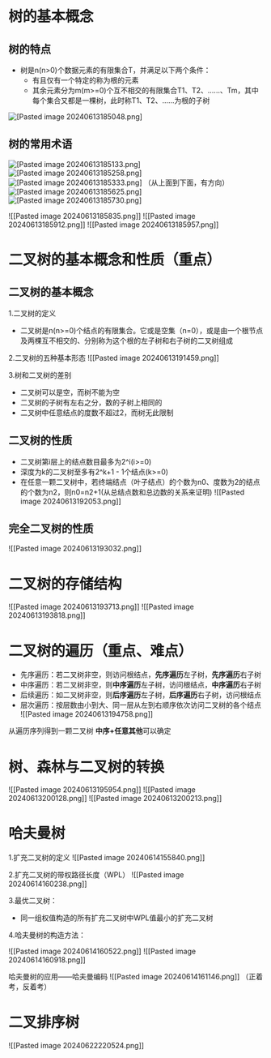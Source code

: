 # 树的基本概念

## 树的特点

- 树是n(n>0)个数据元素的有限集合T，并满足以下两个条件：
	- 有且仅有一个特定的称为根的元素
	- 其余元素分为m(m>=0)个互不相交的有限集合T1、T2、......、Tm，其中每个集合又都是一棵树，此时称T1、T2、......为根的子树

![[Pasted image 20240613185048.png]](https://github.com/HappynessI/review-material/blob/HappynessI-photo-for-C%2B%2B/Photos%20in%20C%2B%2B/Pasted%20image%2020240613185048.png)

## 树的常用术语
![[Pasted image 20240613185133.png]](https://github.com/HappynessI/review-material/blob/HappynessI-photo-for-C%2B%2B/Photos%20in%20C%2B%2B/Pasted%20image%2020240613185133.png)
![[Pasted image 20240613185258.png]](https://github.com/HappynessI/review-material/blob/HappynessI-photo-for-C%2B%2B/Photos%20in%20C%2B%2B/Pasted%20image%2020240613185258.png)
![[Pasted image 20240613185333.png]](https://github.com/HappynessI/review-material/blob/HappynessI-photo-for-C%2B%2B/Photos%20in%20C%2B%2B/Pasted%20image%2020240613185333.png)
（从上面到下面，有方向）
![[Pasted image 20240613185625.png]](https://github.com/HappynessI/review-material/blob/HappynessI-photo-for-C%2B%2B/Photos%20in%20C%2B%2B/Pasted%20image%2020240613185625.png)
![[Pasted image 20240613185730.png]](https://github.com/HappynessI/review-material/blob/HappynessI-photo-for-C%2B%2B/Photos%20in%20C%2B%2B/Pasted%20image%2020240613185730.png)

![[Pasted image 20240613185835.png]]
![[Pasted image 20240613185912.png]]
![[Pasted image 20240613185957.png]]



# 二叉树的基本概念和性质（重点）
## 二叉树的基本概念
1.二叉树的定义
- 二叉树是n(n>=0)个结点的有限集合。它或是空集（n=0），或是由一个根节点及两棵互不相交的、分别称为这个根的左子树和右子树的二叉树组成

2.二叉树的五种基本形态
![[Pasted image 20240613191459.png]]

3.树和二叉树的差别
- 二叉树可以是空，而树不能为空
- 二叉树的子树有左右之分，数的子树上相同的
- 二叉树中任意结点的度数不超过2，而树无此限制

## 二叉树的性质
- 二叉树第i层上的结点数目最多为2^i(i>=0)
- 深度为k的二叉树至多有2^k+1 - 1个结点(k>=0)
- 在任意一颗二叉树中，若终端结点（叶子结点）的个数为n0、度数为2的结点的个数为n2，则n0=n2+1(从总结点数和总边数的关系来证明)
![[Pasted image 20240613192053.png]]

## 完全二叉树的性质

![[Pasted image 20240613193032.png]]


# 二叉树的存储结构

![[Pasted image 20240613193713.png]]
![[Pasted image 20240613193818.png]]



# 二叉树的遍历（重点、难点）

- 先序遍历：若二叉树非空，则访问根结点，**先序遍历**左子树，**先序遍历**右子树
- 中序遍历：若二叉树非空，则**中序遍历**左子树，访问根结点，**中序遍历**右子树
- 后续遍历：如二叉树非空，则**后序遍历**左子树，**后序遍历**右子树，访问根结点
- 层次遍历：按层数由小到大、同一层从左到右顺序依次访问二叉树的各个结点
![[Pasted image 20240613194758.png]]

从遍历序列得到一颗二叉树
**中序+任意其他**可以确定

# 树、森林与二叉树的转换

![[Pasted image 20240613195954.png]]
![[Pasted image 20240613200128.png]]
![[Pasted image 20240613200213.png]]




# 哈夫曼树

1.扩充二叉树的定义
![[Pasted image 20240614155840.png]]

2.扩充二叉树的带权路径长度（WPL）
![[Pasted image 20240614160238.png]]

3.最优二叉树：
- 同一组权值构造的所有扩充二叉树中WPL值最小的扩充二叉树

4.哈夫曼树的构造方法：

![[Pasted image 20240614160522.png]]
![[Pasted image 20240614160918.png]]

哈夫曼树的应用——哈夫曼编码
![[Pasted image 20240614161146.png]]
（正着考，反着考）


# 二叉排序树
![[Pasted image 20240622220524.png]]
